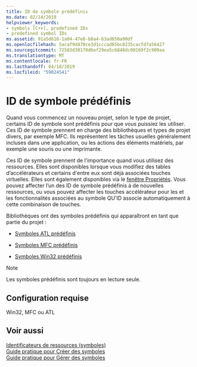 ```yaml
---
title: ID de symbole prédéfinis
ms.date: 02/14/2019
helpviewer_keywords:
- symbols [C++], predefined IDs
- predefined symbol IDs
ms.assetid: 91a5d610-1a04-47e8-b8a4-63ad650a90df
ms.openlocfilehash: 5acaf9d470ce3d1cccad65bc8235cacfd7a56427
ms.sourcegitcommit: 72583d30170d6ef29ea5c6848dc00169f2c909aa
ms.translationtype: MT
ms.contentlocale: fr-FR
ms.lasthandoff: 04/18/2019
ms.locfileid: "59024541"
---
```

# <a name="predefined-symbol-ids"></a>ID de symbole prédéfinis

Quand vous commencez un nouveau projet, selon le type de projet, certains ID de symbole sont prédéfinis pour que vous puissiez les utiliser. Ces ID de symbole prennent en charge des bibliothèques et types de projet divers, par exemple MFC. Ils représentent les tâches usuelles généralement incluses dans une application, ou les actions des éléments matériels, par exemple une souris ou une imprimante.

Ces ID de symbole prennent de l'importance quand vous utilisez des ressources. Elles sont disponibles lorsque vous modifiez des tables d’accélérateurs et certains d'entre eux sont déjà associées touches virtuelles. Elles sont également disponibles via le [fenêtre Propriétés](/visualstudio/ide/reference/properties-window). Vous pouvez affecter l’un des ID de symbole prédéfinis à de nouvelles ressources, ou vous pouvez affecter les touches accélérateur pour les et les fonctionnalités associées au symbole QU'ID associe automatiquement à cette combinaison de touches.

Bibliothèques ont des symboles prédéfinis qui apparaîtront en tant que partie du projet :

- [Symboles ATL prédéfinis](../windows/atl-predefined-symbols.md)

- [Symboles MFC prédéfinis](../windows/mfc-predefined-symbols.md)

- [Symboles Win32 prédéfinis](../windows/win32-predefined-symbols.md)

> [!NOTE]
> Les symboles prédéfinis sont toujours en lecture seule.

## <a name="requirements"></a>Configuration requise

Win32, MFC ou ATL

## <a name="see-also"></a>Voir aussi

[Identificateurs de ressources (symboles)](../windows/symbols-resource-identifiers.md)<br/>
[Guide pratique pour Créer des symboles](../windows/creating-new-symbols.md)<br/>
[Guide pratique pour Gérer des symboles](../windows/changing-a-symbol-or-symbol-name-id.md)<br/>
